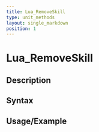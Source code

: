 ```yaml
---
title: Lua_RemoveSkill
type: unit_methods
layout: single_markdown
position: 1
---
```


# Lua_RemoveSkill

## Description

## Syntax

## Usage/Example


